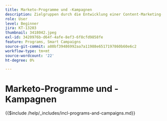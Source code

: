 ```yaml
---
title: Marketo-Programme und -Kampagnen
description: Zielgruppen durch die Entwicklung einer Content-Marketing-Strategie anziehen, gewinnen und ansprechen.
role: User
level: Beginner
jira: KT-13203
thumbnail: 3418042.jpeg
exl-id: 3420976b-d64f-4afe-8ef3-6f8cfd9858fe
feature: Programs, Smart Campaigns
source-git-commit: a80bf39486992aa7a11988e6517197860b60e6c2
workflow-type: tm+mt
source-wordcount: '22'
ht-degree: 0%

---
```


# Marketo-Programme und -Kampagnen

{{$include /help/_includes/incl-programs-and-campaigns.md}}

